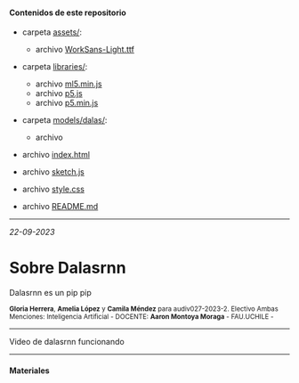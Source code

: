 #### Contenidos de este repositorio

* carpeta [assets/](assets/):
   * archivo [WorkSans-Light.ttf](assests/WorkSans-Light.ttf/)
 
* carpeta [libraries/](libraries/):
   * archivo [ml5.min.js](libraries/ml5.min.js)
   * archivo [p5.js](libraries/p5.js)
   * archivo [p5.min.js](libraries/p5.min.js)
* carpeta [models/dalas/](models/dalas/):
   * archivo
* archivo [index.html](index.html)
* archivo [sketch.js](sketch.js)
* archivo [style.css](style.css)
* archivo [README.md](README.md)

____


_22-09-2023_

# Sobre Dalasrnn

Dalasrnn es un pip pip

<sub> **Gloria Herrera**, **Amelia López** y **Camila Méndez** para audiv027-2023-2. Electivo Ambas Menciones: Inteligencia Artificial - DOCENTE: **Aaron Montoya Moraga** - FAU.UCHILE -  </sub>

____

Video de dalasrnn funcionando

____

#### Materiales


